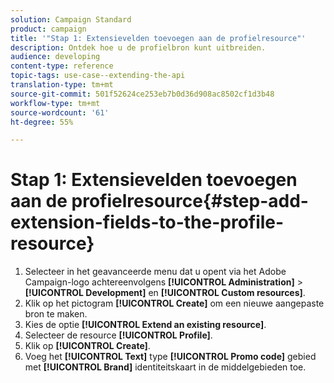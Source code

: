 ```yaml
---
solution: Campaign Standard
product: campaign
title: '"Stap 1: Extensievelden toevoegen aan de profielresource"'
description: Ontdek hoe u de profielbron kunt uitbreiden.
audience: developing
content-type: reference
topic-tags: use-case--extending-the-api
translation-type: tm+mt
source-git-commit: 501f52624ce253eb7b0d36d908ac8502cf1d3b48
workflow-type: tm+mt
source-wordcount: '61'
ht-degree: 55%

---
```



# Stap 1: Extensievelden toevoegen aan de profielresource{#step-add-extension-fields-to-the-profile-resource}

1. Selecteer in het geavanceerde menu dat u opent via het Adobe Campaign-logo achtereenvolgens **[!UICONTROL Administration]** > **[!UICONTROL Development]** en **[!UICONTROL Custom resources]**.
1. Klik op het pictogram **[!UICONTROL Create]** om een nieuwe aangepaste bron te maken.
1. Kies de optie **[!UICONTROL Extend an existing resource]**.
1. Selecteer de resource **[!UICONTROL Profile]**.
1. Klik op **[!UICONTROL Create]**.
1. Voeg het **[!UICONTROL Text]** type **[!UICONTROL Promo code]** gebied met **[!UICONTROL Brand]** identiteitskaart in de middelgebieden toe.

